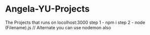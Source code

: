 # Angela-YU-Projects
The Projects that runs on locolhost:3000 
step 1 - npm i
step 2 - node (Filename).js  // Alternate you can use nodemon also

